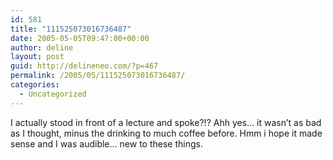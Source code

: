 ```yaml
---
id: 581
title: "111525073016736487"
date: 2005-05-05T09:47:00+00:00
author: deline
layout: post
guid: http://delineneo.com/?p=467
permalink: /2005/05/111525073016736487/
categories:
  - Uncategorized
---
```

I actually stood in front of a lecture and spoke?!? Ahh yes&#8230; it wasn&#8217;t as bad as I thought, minus the drinking to much coffee before. Hmm i hope it made sense and I was audible&#8230; new to these things.